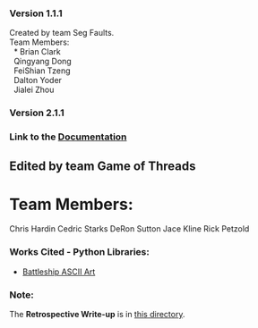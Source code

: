 ### Version 1.1.1

Created by team Seg Faults.\
  Team Members:\
   &nbsp; * Brian Clark\
   &nbsp; Qingyang Dong\
   &nbsp; FeiShian Tzeng\
   &nbsp; Dalton Yoder\
   &nbsp; Jialei Zhou

### Version 2.1.1

### Link to the [Documentation](http://htmlpreview.github.io/?https://github.com/dsutton1080/GameOfThreadsProject1/blob/master/doc/build/html/index.html)

## Edited by team Game of Threads
 # Team Members:
   Chris Hardin
   Cedric Starks
   DeRon Sutton
   Jace Kline
   Rick Petzold
 
### Works Cited - Python Libraries:
* [Battleship ASCII Art](http://www.patorjk.com/software/taag/#p=display&f=Graffiti&t=Type%20Something%20)

### Note:
The **Retrospective Write-up** is in [this directory](./doc).

